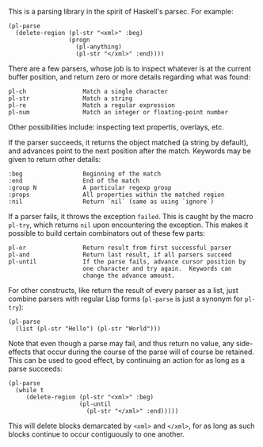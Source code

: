 This is a parsing library in the spirit of Haskell's parsec.  For example:

``` elisp
(pl-parse
  (delete-region (pl-str "<xml>" :beg)
                 (progn
                   (pl-anything)
                   (pl-str "</xml>" :end))))
```

There are a few parsers, whose job is to inspect whatever is at the current
buffer position, and return zero or more details regarding what was found:

    pl-ch                Match a single character
    pl-str               Match a string
    pl-re                Match a regular expression
    pl-num               Match an integer or floating-point number

Other possibilities include: inspecting text propertis, overlays, etc.

If the parser succeeds, it returns the object matched (a string by default),
and advances point to the next position after the match.  Keywords may be
given to return other details:

    :beg                 Beginning of the match
    :end                 End of the match
    :group N             A particular regexp group
    :props               All properties within the matched region
    :nil                 Return `nil` (same as using `ignore`)

If a parser fails, it throws the exception `failed`.  This is caught by the
macro `pl-try`, which returns `nil` upon encountering the exception.  This
makes it possible to build certain combinators out of these few parts:

    pl-or                Return result from first successful parser
    pl-and               Return last result, if all parsers succeed
    pl-until             If the parse fails, advance cursor position by
                         one character and try again.  Keywords can
                         change the advance amount.

For other constructs, like return the result of every parser as a list, just
combine parsers with regular Lisp forms (`pl-parse` is just a synonym for
`pl-try`):

``` elisp
(pl-parse
  (list (pl-str "Hello") (pl-str "World")))
```

Note that even though a parse may fail, and thus return no value, any
side-effects that occur during the course of the parse will of course be
retained.  This can be used to good effect, by continuing an action for as
long as a parse succeeds:

``` elisp
(pl-parse
  (while t
     (delete-region (pl-str "<xml>" :beg)
                    (pl-until
                      (pl-str "</xml>" :end)))))
```

This will delete blocks demarcated by `<xml>` and `</xml>`, for as long as
such blocks continue to occur contiguously to one another.
